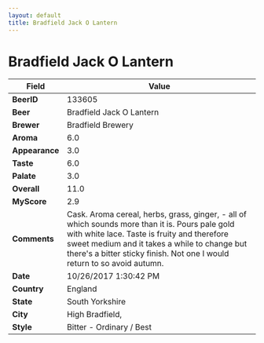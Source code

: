 ```yaml
---
layout: default
title: Bradfield Jack O Lantern
---
```


# Bradfield Jack O Lantern

| Field         | Value     |
|---------------|-----------|
| **BeerID** | 133605 |
| **Beer** | Bradfield Jack O Lantern |
| **Brewer** | Bradfield Brewery |
| **Aroma** | 6.0 |
| **Appearance** | 3.0 |
| **Taste** | 6.0 |
| **Palate** | 3.0 |
| **Overall** | 11.0 |
| **MyScore** | 2.9 |
| **Comments** | Cask. Aroma cereal, herbs, grass, ginger, - all of which sounds more than it is. Pours pale gold with white lace. Taste is fruity and therefore sweet medium and it takes a while to change but there&#39;s a bitter sticky finish. Not one I would return to so avoid autumn. |
| **Date** | 10/26/2017 1:30:42 PM |
| **Country** | England |
| **State** | South Yorkshire |
| **City** | High Bradfield, |
| **Style** | Bitter - Ordinary / Best |
